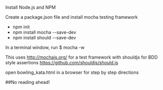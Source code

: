 Install Node.js and NPM

Create a package.json file and install mocha testing framework
 - npm init
 - npm install mocha --save-dev
 - npm install should --save-dev


In a terminal window, run 
$ mocha -w


This uses http://mochajs.org/ for a test framework with shouldjs for BDD style assertions https://github.com/shouldjs/should.js

open bowling_kata.html in a browser for step by step directions

##No reading ahead!
